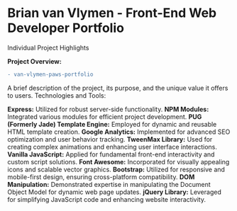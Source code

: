 # Brian van Vlymen - Front-End Web Developer Portfolio 
Individual Project Highlights

**Project Overview:**

```diff
- van-vlymen-paws-portfolio
```



A brief description of the project, its purpose, and the unique value it offers to users.
Technologies and Tools:

**Express:** Utilized for robust server-side functionality.
**NPM Modules:** Integrated various modules for efficient project development.
**PUG (Formerly Jade) Template Engine:** Employed for dynamic and reusable HTML template creation.
**Google Analytics:** Implemented for advanced SEO optimization and user behavior tracking.
**TweenMax Library:** Used for creating complex animations and enhancing user interface interactions.
**Vanilla JavaScript:** Applied for fundamental front-end interactivity and custom script solutions.
**Font Awesome:** Incorporated for visually appealing icons and scalable vector graphics.
**Bootstrap:** Utilized for responsive and mobile-first design, ensuring cross-platform compatibility.
**DOM Manipulation:** Demonstrated expertise in manipulating the Document Object Model for dynamic web page updates.
**jQuery Library:** Leveraged for simplifying JavaScript code and enhancing website interactivity.
